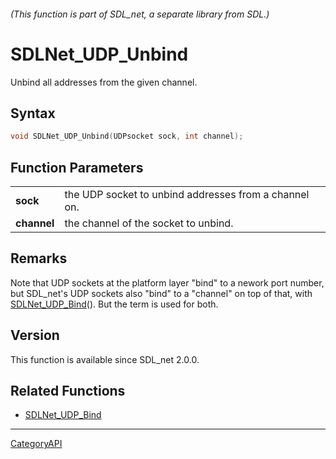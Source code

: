 ###### (This function is part of SDL_net, a separate library from SDL.)
# SDLNet_UDP_Unbind

Unbind all addresses from the given channel.

## Syntax

```c
void SDLNet_UDP_Unbind(UDPsocket sock, int channel);

```

## Function Parameters

|                 |                                                       |
| --------------- | ----------------------------------------------------- |
| **sock**        | the UDP socket to unbind addresses from a channel on. |
| **channel**     | the channel of the socket to unbind.                  |

## Remarks

Note that UDP sockets at the platform layer "bind" to a nework port number,
but SDL_net's UDP sockets also "bind" to a "channel" on top of that, with
[SDLNet_UDP_Bind](SDLNet_UDP_Bind.md)(). But the term is used for both.

## Version

This function is available since SDL_net 2.0.0.

## Related Functions

* [SDLNet_UDP_Bind](SDLNet_UDP_Bind.md)

----
[CategoryAPI](CategoryAPI.md)
